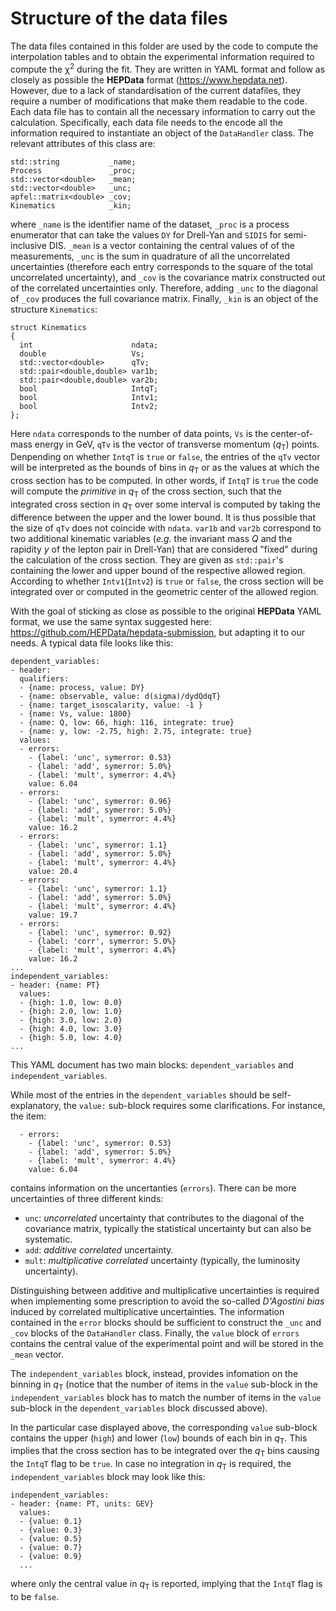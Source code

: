 # Structure of the data files

The data files contained in this folder are used by the code to compute the interpolation tables and to obtain the experimental information required to compute the χ<sup>2</sup> during the fit. They are written in YAML format and follow as closely as possible the **HEPData** format (https://www.hepdata.net). However, due to a lack of standardisation of the current datafiles, they require a number of modifications that make them readable to the code. Each data file has to contain all the necessary information to carry out the calculation. Specifically, each data file needs to the encode all the information required to instantiate an object of the `DataHandler` class. The relevant attributes of this class are:
```Shell
std::string           _name;
Process               _proc;
std::vector<double>   _mean;
std::vector<double>   _unc;
apfel::matrix<double> _cov;
Kinematics            _kin;
```
where `_name` is the identifier name of the dataset, `_proc` is a process enumerator that can take the values `DY` for Drell-Yan and `SIDIS` for semi-inclusive DIS. `_mean` is a vector containing the central values of of the measurements, `_unc` is the sum in quadrature of all the uncorrelated uncertainties (therefore each entry corresponds to the square of the total uncorrelated uncertainty), and `_cov` is the covariance matrix constructed out of the correlated uncertainties only. Therefore, adding `_unc` to the diagonal of `_cov` produces the full covariance matrix. Finally, `_kin` is an object of the structure `Kinematics`:
```Shell
struct Kinematics
{
  int                      ndata;
  double                   Vs;
  std::vector<double>      qTv;
  std::pair<double,double> var1b;
  std::pair<double,double> var2b;
  bool                     IntqT;
  bool                     Intv1;
  bool                     Intv2;
};
```
Here `ndata` corresponds to the number of data points, `Vs` is the center-of-mass energy in GeV, `qTv` is the vector of transverse momentum (*q*<sub>T</sub>) points. Denpending on whether `IntqT` is `true` or `false`, the entries of the `qTv` vector will be interpreted as the bounds of bins in *q*<sub>T</sub> or as the values at which the cross section has to be computed. In other words, if `IntqT` is `true` the code will compute the *primitive* in *q*<sub>T</sub> of the cross section, such that the integrated cross section in *q*<sub>T</sub> over some interval is computed by taking the difference between the upper and the lower bound. It is thus possible that the size of `qTv` does not coincide with `ndata`. `var1b` and `var2b` correspond to two additional kinematic variables (*e.g.* the invariant mass *Q* and the rapidity *y* of the lepton pair in Drell-Yan) that are considered "fixed" during the calculation of the cross section. They are given as `std::pair`'s containing the lower and upper bound of the respective allowed region. According to whether `Intv1`(`Intv2`) is `true` or `false`, the cross section will be integrated over or computed in the geometric center of the allowed region.

With the goal of sticking as close as possible to the original **HEPData** YAML format, we use the same syntax suggested here: https://github.com/HEPData/hepdata-submission, but adapting it to our needs. A typical data file looks like this:
```Shell
dependent_variables:
- header:
  qualifiers:
  - {name: process, value: DY}
  - {name: observable, value: d(sigma)/dydQdqT}
  - {name: target_isoscalarity, value: -1 }
  - {name: Vs, value: 1800}
  - {name: Q, low: 66, high: 116, integrate: true}
  - {name: y, low: -2.75, high: 2.75, integrate: true}
  values:
  - errors:
    - {label: 'unc', symerror: 0.53}
    - {label: 'add', symerror: 5.0%}
    - {label: 'mult', symerror: 4.4%}
    value: 6.04
  - errors:
    - {label: 'unc', symerror: 0.96}
    - {label: 'add', symerror: 5.0%}
    - {label: 'mult', symerror: 4.4%}
    value: 16.2
  - errors:
    - {label: 'unc', symerror: 1.1}
    - {label: 'add', symerror: 5.0%}
    - {label: 'mult', symerror: 4.4%}
    value: 20.4
  - errors:
    - {label: 'unc', symerror: 1.1}
    - {label: 'add', symerror: 5.0%}
    - {label: 'mult', symerror: 4.4%}
    value: 19.7
  - errors:
    - {label: 'unc', symerror: 0.92}
    - {label: 'corr', symerror: 5.0%}
    - {label: 'mult', symerror: 4.4%}
    value: 16.2
...
independent_variables:
- header: {name: PT}
  values:
  - {high: 1.0, low: 0.0}
  - {high: 2.0, low: 1.0}
  - {high: 3.0, low: 2.0}
  - {high: 4.0, low: 3.0}
  - {high: 5.0, low: 4.0}
...
```
This YAML document has two main blocks: `dependent_variables` and `independent_variables`. 

While most of the entries in the `dependent_variables` should be self-explanatory, the `value:` sub-block requires some clarifications. For instance, the item:
```Shell
  - errors:
    - {label: 'unc', symerror: 0.53}
    - {label: 'add', symerror: 5.0%}
    - {label: 'mult', symerror: 4.4%}
    value: 6.04
```
contains information on the uncertanties (`errors`). There can be more uncertainties of three different kinds:
- `unc`: *uncorrelated* uncertainty that contributes to the diagonal of the covariance matrix, typically the statistical uncertainty but can also be systematic.
- `add`: *additive correlated* uncertainty.
- `mult`: *multiplicative correlated* uncertainty (typically, the luminosity uncertainty).

Distinguishing between additive and multiplicative uncertainties is required when implementing some prescription to avoid the so-called *D'Agostini bias* induced by correlated multiplicative uncertainties. The information contained in the `error` blocks should be sufficient to construct the `_unc` and `_cov` blocks of the `DataHandler` class. Finally, the `value` block of `errors` contains the central value of the experimental point and will be stored in the `_mean` vector.

The `independent_variables` block, instead, provides infomation on the binning in *q*<sub>T</sub> (notice that the number of items in the `value` sub-block in the `independent_variables` block has to match the number of items in the `value` sub-block in the `dependent_variables` block discussed above).

In the particular case displayed above, the corresponding `value` sub-block contains the upper (`high`) and lower (`low`) bounds of each bin in *q*<sub>T</sub>. This implies that the cross section has to be integrated over the *q*<sub>T</sub> bins causing the `IntqT` flag to be `true`. In case no integration in *q*<sub>T</sub> is required, the `independent_variables` block may look like this:
```Shell
independent_variables:
- header: {name: PT, units: GEV}
  values:
  - {value: 0.1}
  - {value: 0.3}
  - {value: 0.5}
  - {value: 0.7}
  - {value: 0.9}
  ...
```
where only the central value in *q*<sub>T</sub> is reported, implying that the `IntqT` flag is to be `false`.

